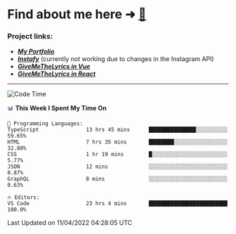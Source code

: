 # Find about me here ➜ [🧑](https://pauabella.dev)

### Project links:
- ***[My Portfolio](https://pauabella.dev)***
- ***[Instafy](https://instafy.me)*** (currently not working due to changes in the Instagram API)
- ***[GiveMeTheLyrics in Vue](https://lyrics.pauabella.dev)***
- ***[GiveMeTheLyrics in React](https://pauabella.dev/GiveMeTheLyrics)***

---
<!--START_SECTION:waka-->
![Code Time](http://img.shields.io/badge/Code%20Time-938%20hrs-blue)

📊 **This Week I Spent My Time On** 

```text
💬 Programming Languages: 
TypeScript               13 hrs 45 mins      ███████████████░░░░░░░░░░   59.65% 
HTML                     7 hrs 35 mins       ████████░░░░░░░░░░░░░░░░░   32.88% 
CSS                      1 hr 19 mins        █░░░░░░░░░░░░░░░░░░░░░░░░   5.77% 
JSON                     12 mins             ░░░░░░░░░░░░░░░░░░░░░░░░░   0.87% 
GraphQL                  8 mins              ░░░░░░░░░░░░░░░░░░░░░░░░░   0.63%

🔥 Editors: 
VS Code                  23 hrs 4 mins       █████████████████████████   100.0%

```


 Last Updated on 11/04/2022 04:28:05 UTC
<!--END_SECTION:waka-->
